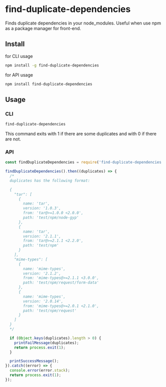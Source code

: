 # find-duplicate-dependencies

Finds duplicate dependencies in your node_modules. Useful when use npm as a package manager for front-end.

## Install

for CLI usage

```sh
npm install -g find-duplicate-dependencies
```

for API usage

```sh
npm install find-duplicate-dependencies
```

## Usage

### CLI

```sh
find-duplicate-dependencies
```

This command exits with 1 if there are some duplicates and with 0 if there are not.

### API

```javascript
const findDuplicateDependencies = require('find-duplicate-dependencies');

findDuplicateDependencies().then((duplicates) => {
  /*
  duplicates has the following format:

  {
    "tar": [
      {
        name: 'tar',
        version: '1.0.3',
        from: 'tar@>=1.0.0 <2.0.0',
        path: 'test/npm/node-gyp'
      },
      {
        name: 'tar',
        version: '2.1.1',
        from: 'tar@>=2.1.1 <2.2.0',
        path: 'test/npm'
      }
    ],
    "mime-types": [
      {
        name: 'mime-types',
        version: '2.1.2',
        from: 'mime-types@>=2.1.1 <3.0.0',
        path: 'test/npm/request/form-data'
      },
      {
        name: 'mime-types',
        version: '2.0.14',
        from: 'mime-types@>=2.0.1 <2.1.0',
        path: 'test/npm/request'
      }
    ]
  }
  */

  if (Object.keys(duplicates).length > 0) {
    printFailMessage(duplicates);
    return process.exit(1);
  }

  printSuccessMessage();
}).catch((error) => {
  console.error(error.stack);
  return process.exit(1);
});
```
